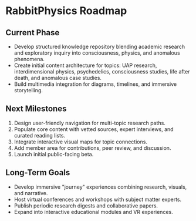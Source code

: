 # RabbitPhysics Roadmap

## Current Phase
- Develop structured knowledge repository blending academic research and exploratory inquiry into consciousness, physics, and anomalous phenomena.
- Create initial content architecture for topics: UAP research, interdimensional physics, psychedelics, consciousness studies, life after death, and anomalous case studies.
- Build multimedia integration for diagrams, timelines, and immersive storytelling.

## Next Milestones
1. Design user-friendly navigation for multi-topic research paths.
2. Populate core content with vetted sources, expert interviews, and curated reading lists.
3. Integrate interactive visual maps for topic connections.
4. Add member area for contributions, peer review, and discussion.
5. Launch initial public-facing beta.

## Long-Term Goals
- Develop immersive "journey" experiences combining research, visuals, and narrative.
- Host virtual conferences and workshops with subject matter experts.
- Publish periodic research digests and collaborative papers.
- Expand into interactive educational modules and VR experiences.
